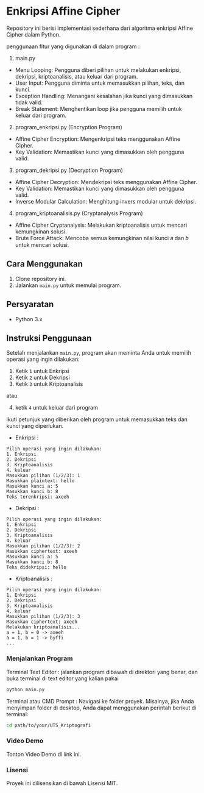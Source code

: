 # Enkripsi Affine Cipher

Repository ini berisi implementasi sederhana dari algoritma enkripsi Affine Cipher dalam Python.

penggunaan fitur yang digunakan di dalam program :
1. main.py
- Menu Looping: Pengguna diberi pilihan untuk melakukan enkripsi, dekripsi, kriptoanalisis, atau keluar dari program.
- User Input: Pengguna diminta untuk memasukkan pilihan, teks, dan kunci.
- Exception Handling: Menangani kesalahan jika kunci yang dimasukkan tidak valid.
- Break Statement: Menghentikan loop jika pengguna memilih untuk keluar dari program.

2. program_enkripsi.py (Encryption Program)
- Affine Cipher Encryption: Mengenkripsi teks menggunakan Affine Cipher.
- Key Validation: Memastikan kunci yang dimasukkan oleh pengguna valid.

3. program_dekripsi.py (Decryption Program)
- Affine Cipher Decryption: Mendekripsi teks menggunakan Affine Cipher.
- Key Validation: Memastikan kunci yang dimasukkan oleh pengguna valid.
- Inverse Modular Calculation: Menghitung invers modular untuk dekripsi.

4. program_kriptoanalisis.py (Cryptanalysis Program)
- Affine Cipher Cryptanalysis: Melakukan kriptoanalisis untuk mencari kemungkinan solusi.
- Brute Force Attack: Mencoba semua kemungkinan nilai kunci 𝑎 dan 𝑏 untuk mencari solusi.

## Cara Menggunakan

1. Clone repository ini.
2. Jalankan `main.py` untuk memulai program.

## Persyaratan
- Python 3.x

## Instruksi Penggunaan

Setelah menjalankan `main.py`, program akan meminta Anda untuk memilih operasi yang ingin dilakukan:

1. Ketik `1` untuk Enkripsi
2. Ketik `2` untuk Dekripsi
3. Ketik `3` untuk Kriptoanalisis

atau

4. ketik `4` untuk keluar dari program

Ikuti petunjuk yang diberikan oleh program untuk memasukkan teks dan kunci yang diperlukan.

- Enkripsi :
```Program enkripsi
Pilih operasi yang ingin dilakukan:
1. Enkripsi
2. Dekripsi
3. Kriptoanalisis
4. keluar
Masukkan pilihan (1/2/3): 1
Masukkan plaintext: hello
Masukkan kunci a: 5
Masukkan kunci b: 8
Teks terenkripsi: axeeh
```

- Dekripsi :
```Program Dekripsi
Pilih operasi yang ingin dilakukan:
1. Enkripsi
2. Dekripsi
3. Kriptoanalisis
4. keluar
Masukkan pilihan (1/2/3): 2
Masukkan ciphertext: axeeh
Masukkan kunci a: 5
Masukkan kunci b: 8
Teks didekripsi: hello
```

- Kriptoanalisis :
```Program Kriptoanalisis
Pilih operasi yang ingin dilakukan:
1. Enkripsi
2. Dekripsi
3. Kriptoanalisis
4. keluar
Masukkan pilihan (1/2/3): 3
Masukkan ciphertext: axeeh
Melakukan kriptoanalisis...
a = 1, b = 0 -> axeeh
a = 1, b = 1 -> byffi
...
```

### Menjalankan Program

Terminal Text Editor :
jalankan program dibawah di direktori yang benar, dan buka terminal di text editor yang kalian pakai

```bash
python main.py
```

Terminal atau CMD Prompt : 
Navigasi ke folder proyek. Misalnya, jika Anda menyimpan folder di desktop, Anda dapat menggunakan perintah berikut di terminal:

```bash
cd path/to/your/UTS_Kriptografi
```

### Video Demo

Tonton Video Demo di link ini.

### Lisensi

Proyek ini dilisensikan di bawah Lisensi MIT.